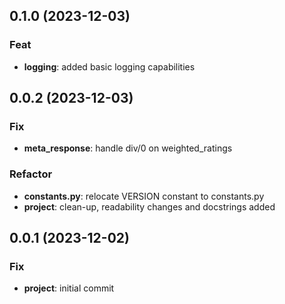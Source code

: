 ## 0.1.0 (2023-12-03)

### Feat

- **logging**: added basic logging capabilities

## 0.0.2 (2023-12-03)

### Fix

- **meta_response**: handle div/0 on weighted_ratings

### Refactor

- **constants.py**: relocate VERSION constant to constants.py
- **project**: clean-up, readability changes and docstrings added

## 0.0.1 (2023-12-02)

### Fix

- **project**: initial commit
